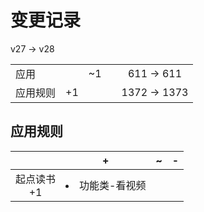 # 变更记录

v27 -> v28

||||||
|-|:-:|:-:|:-:|:-:|
|应用||~1||611 -> 611|
|应用规则|+1|||1372 -> 1373|

## 应用规则

||+|~|-|
|:-:|-|-|-|
|起点读书<br>+1|<li>功能类-看视频|||
